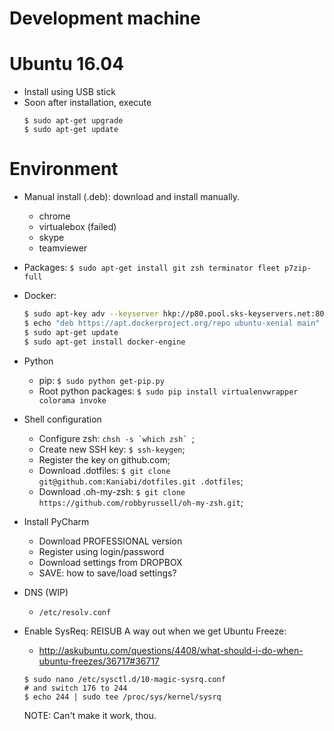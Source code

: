 # Development machine

# Ubuntu 16.04

* Install using USB stick
* Soon after installation, execute
  ```
  $ sudo apt-get upgrade
  $ sudo apt-get update
  ```

# Environment
* Manual install (.deb): download and install manually.
  * chrome
  * virtualebox (failed)
  * skype
  * teamviewer

* Packages: `$ sudo apt-get install git zsh terminator fleet p7zip-full`

* Docker:
  ```bash
  $ sudo apt-key adv --keyserver hkp://p80.pool.sks-keyservers.net:80 --recv-keys 58118E89F3A912897C070ADBF76221572C52609D
  $ echo "deb https://apt.dockerproject.org/repo ubuntu-xenial main" | sudo tee /etc/apt/sources.list.d/docker.list
  $ sudo apt-get update
  $ sudo apt-get install docker-engine
  ```

* Python
  * pip: `$ sudo python get-pip.py`
  * Root python packages: `$ sudo pip install virtualenvwrapper colorama invoke`

* Shell configuration
  * Configure zsh: ```chsh -s `which zsh` ```;
  * Create new SSH key: `$ ssh-keygen`;
  * Register the key on github.com;
  * Download .dotfiles: `$ git clone git@github.com:Kaniabi/dotfiles.git .dotfiles`;
  * Download .oh-my-zsh: `$ git clone https://github.com/robbyrussell/oh-my-zsh.git`;

* Install PyCharm
  * Download PROFESSIONAL version
  * Register using login/password
  * Download settings from DROPBOX
  * SAVE: how to save/load settings?

* DNS (WIP)
  * `/etc/resolv.conf`
  
* Enable SysReq: REISUB
  A way out when we get Ubuntu Freeze:

  * http://askubuntu.com/questions/4408/what-should-i-do-when-ubuntu-freezes/36717#36717

  ```
  $ sudo nano /etc/sysctl.d/10-magic-sysrq.conf
  # and switch 176 to 244
  $ echo 244 | sudo tee /proc/sys/kernel/sysrq
  ```

  NOTE: Can't make it work, thou.
